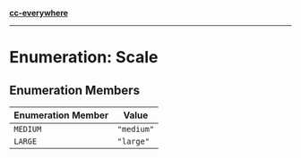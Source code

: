 [**cc-everywhere**](../../../../../index.md)

***

# Enumeration: Scale

## Enumeration Members

| Enumeration Member | Value |
| ------ | ------ |
| <a id="medium"></a> `MEDIUM` | `"medium"` |
| <a id="large"></a> `LARGE` | `"large"` |
